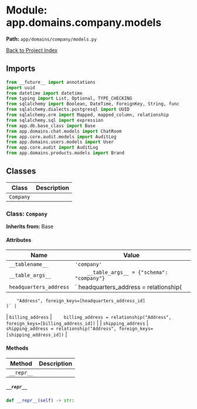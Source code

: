 # Module: app.domains.company.models

**Path:** `app/domains/company/models.py`

[Back to Project Index](../../../../index.md)

## Imports
```python
from __future__ import annotations
import uuid
from datetime import datetime
from typing import List, Optional, TYPE_CHECKING
from sqlalchemy import Boolean, DateTime, ForeignKey, String, func
from sqlalchemy.dialects.postgresql import UUID
from sqlalchemy.orm import Mapped, mapped_column, relationship
from sqlalchemy.sql import expression
from app.db.base_class import Base
from app.domains.chat.models import ChatRoom
from app.core.audit.models import AuditLog
from app.domains.users.models import User
from app.core.audit import AuditLog
from app.domains.products.models import Brand
```

## Classes

| Class | Description |
| --- | --- |
| `Company` |  |

### Class: `Company`
**Inherits from:** Base

#### Attributes

| Name | Value |
| --- | --- |
| `__tablename__` | `'company'` |
| `__table_args__` | `    __table_args__ = {"schema": "company"}` |
| `headquarters_address` | `    headquarters_address = relationship(
        "Address", foreign_keys=[headquarters_address_id]
    )` |
| `billing_address` | `    billing_address = relationship("Address", foreign_keys=[billing_address_id])` |
| `shipping_address` | `    shipping_address = relationship("Address", foreign_keys=[shipping_address_id])` |

#### Methods

| Method | Description |
| --- | --- |
| `__repr__` |  |

##### `__repr__`
```python
def __repr__(self) -> str:
```
